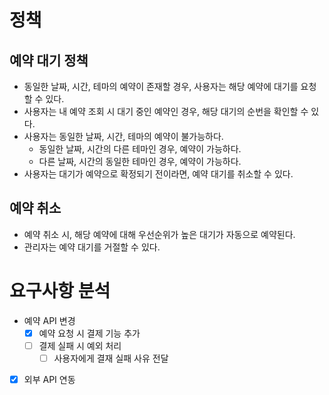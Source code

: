 # 정책

## 예약 대기 정책

- 동일한 날짜, 시간, 테마의 예약이 존재할 경우, 사용자는 해당 예약에 대기를 요청할 수 있다.
- 사용자는 내 예약 조회 시 대기 중인 예약인 경우, 해당 대기의 순번을 확인할 수 있다.
- 사용자는 동일한 날짜, 시간, 테마의 예약이 불가능하다.
  - 동일한 날짜, 시간의 다른 테마인 경우, 예약이 가능하다.
  - 다른 날짜, 시간의 동일한 테마인 경우, 예약이 가능하다.
- 사용자는 대기가 예약으로 확정되기 전이라면, 예약 대기를 취소할 수 있다.

## 예약 취소
- 예약 취소 시, 해당 예약에 대해 우선순위가 높은 대기가 자동으로 예약된다.
- 관리자는 예약 대기를 거절할 수 있다.

# 요구사항 분석
- 예약 API 변경
  - [x] 예약 요청 시 결제 기능 추가
  - [ ] 결제 실패 시 예외 처리
    - [ ] 사용자에게 결재 실패 사유 전달
- [x] 외부 API 연동
